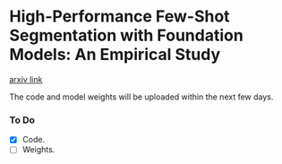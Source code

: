 # High-Performance Few-Shot Segmentation with Foundation Models: An Empirical Study

[arxiv link](https://arxiv.org/pdf/2409.06305)

The code and model weights will be uploaded within the next few days.

### To Do

- [x] Code.
- [ ] Weights.
